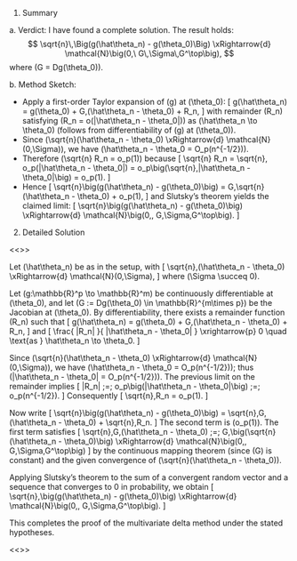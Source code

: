 1. Summary

a. Verdict: I have found a complete solution. The result holds:
$$
\sqrt{n}\,\Big(g(\hat\theta_n) - g(\theta_0)\Big) \xRightarrow{d} \mathcal{N}\big(0,\ G\,\Sigma\,G^\top\big),
$$
where \(G = Dg(\theta_0)\).

b. Method Sketch:
- Apply a first-order Taylor expansion of \(g\) at \(\theta_0\):
  \[
  g(\hat\theta_n) = g(\theta_0) + G\,(\hat\theta_n - \theta_0) + R_n,
  \]
  with remainder \(R_n\) satisfying \(R_n = o(\|\hat\theta_n - \theta_0\|)\) as \(\hat\theta_n \to \theta_0\) (follows from differentiability of \(g\) at \(\theta_0\)).
- Since \(\sqrt{n}(\hat\theta_n - \theta_0) \xRightarrow{d} \mathcal{N}(0,\Sigma)\), we have \(\hat\theta_n - \theta_0 = O_p(n^{-1/2})\).
- Therefore \(\sqrt{n} R_n = o_p(1)\) because
  \[
  \sqrt{n} R_n = \sqrt{n}\, o_p(\|\hat\theta_n - \theta_0\|) = o_p\big(\sqrt{n}\,\|\hat\theta_n - \theta_0\|\big) = o_p(1).
  \]
- Hence
  \[
  \sqrt{n}\big(g(\hat\theta_n) - g(\theta_0)\big)
  = G\,\sqrt{n}(\hat\theta_n - \theta_0) + o_p(1),
  \]
  and Slutsky’s theorem yields the claimed limit:
  \[
  \sqrt{n}\big(g(\hat\theta_n) - g(\theta_0)\big) \xRightarrow{d} \mathcal{N}\big(0,\, G\,\Sigma\,G^\top\big).
  \]

2. Detailed Solution

<<<BEGIN DETAILED SOLUTION>>>

Let \(\hat\theta_n\) be as in the setup, with
\[
\sqrt{n}\,(\hat\theta_n - \theta_0) \xRightarrow{d} \mathcal{N}(0,\Sigma),
\]
where \(\Sigma \succeq 0\).

Let \(g:\mathbb{R}^p \to \mathbb{R}^m\) be continuously differentiable at \(\theta_0\), and let \(G := Dg(\theta_0) \in \mathbb{R}^{m\times p}\) be the Jacobian at \(\theta_0\). By differentiability, there exists a remainder function \(R_n\) such that
\[
g(\hat\theta_n) = g(\theta_0) + G\,(\hat\theta_n - \theta_0) + R_n,
\]
and
\[
\frac{ \|R_n\| }{ \|\hat\theta_n - \theta_0\| } \xrightarrow{p} 0 \quad \text{as } \hat\theta_n \to \theta_0.
\]

Since \(\sqrt{n}(\hat\theta_n - \theta_0) \xRightarrow{d} \mathcal{N}(0,\Sigma)\), we have \(\hat\theta_n - \theta_0 = O_p(n^{-1/2})\); thus \(\|\hat\theta_n - \theta_0\| = O_p(n^{-1/2})\). The previous limit on the remainder implies
\[
\|R_n\| \;=\; o_p\big(\|\hat\theta_n - \theta_0\|\big) \;=\; o_p(n^{-1/2}).
\]
Consequently
\[
\sqrt{n}\,R_n = o_p(1).
\]

Now write
\[
\sqrt{n}\big(g(\hat\theta_n) - g(\theta_0)\big)
= \sqrt{n}\,G\,(\hat\theta_n - \theta_0) + \sqrt{n}\,R_n.
\]
The second term is \(o_p(1)\). The first term satisfies
\[
\sqrt{n}\,G\,(\hat\theta_n - \theta_0) \;=\; G\,\big(\sqrt{n}(\hat\theta_n - \theta_0)\big) \xRightarrow{d} \mathcal{N}\big(0,\, G\,\Sigma\,G^\top\big)
\]
by the continuous mapping theorem (since \(G\) is constant) and the given convergence of \(\sqrt{n}(\hat\theta_n - \theta_0)\).

Applying Slutsky’s theorem to the sum of a convergent random vector and a sequence that converges to 0 in probability, we obtain
\[
\sqrt{n}\,\big(g(\hat\theta_n) - g(\theta_0)\big) \xRightarrow{d} \mathcal{N}\big(0,\, G\,\Sigma\,G^\top\big).
\]

This completes the proof of the multivariate delta method under the stated hypotheses.

<<<END DETAILED SOLUTION>>>